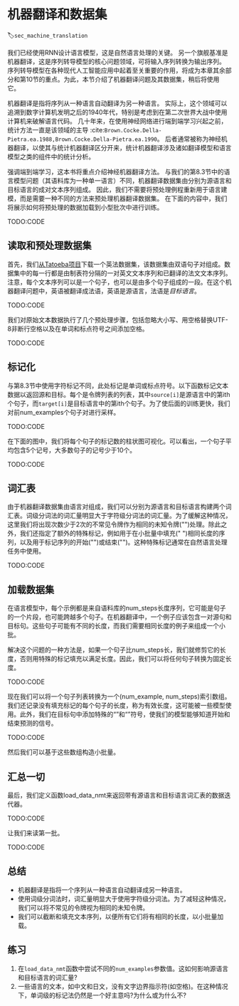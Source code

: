

<!--
 * @version:
 * @Author:  StevenJokess https://github.com/StevenJokess
 * @Date: 2020-07-29 21:34:28
 * @LastEditors:  StevenJokess https://github.com/StevenJokess
 * @LastEditTime: 2020-10-21 17:17:31
 * @Description:MT, update
 * @TODO::
 * @Reference:http://preview.d2l.ai/d2l-en/master/chapter_recurrent-modern/machine-translation-and-dataset.html
 * https://github.com/d2l-ai/d2l-en/edit/master/chapter_recurrent-modern/machine-translation-and-dataset.md

-->

# 机器翻译和数据集
:label:`sec_machine_translation`

我们已经使用RNN设计语言模型，这是自然语言处理的关键。 另一个旗舰基准是机器翻译，这是序列转导模型的核心问题领域，可将输入序列转换为输出序列。 序列转导模型在各种现代人工智能应用中起着至关重要的作用，将成为本章其余部分和第10节的重点。为此，本节介绍了机器翻译问题及其数据集，稍后将使用它。

机器翻译是指将序列从一种语言自动翻译为另一种语言。 实际上，这个领域可以追溯到数字计算机发明之后的1940年代，特别是考虑到在第二次世界大战中使用计算机来破解语言代码。 几十年来，在使用神经网络进行端到端学习兴起之前，统计方法一直是该领域的主导 :cite:`Brown.Cocke.Della-Pietra.ea.1988,Brown.Cocke.Della-Pietra.ea.1990`。 后者通常被称为神经机器翻译，以使其与统计机器翻译区分开来，统计机器翻译涉及诸如翻译模型和语言模型之类的组件中的统计分析。

强调端到端学习，这本书将重点介绍神经机器翻译方法。 与我们的第8.3节中的语言模型问题（其语料库为一种单一语言）不同，机器翻译数据集由分别为源语言和目标语言的成对文本序列组成。 因此，我们不需要将预处理例程重新用于语言建模，而是需要一种不同的方法来预处理机器翻译数据集。 在下面的内容中，我们将展示如何将预处理的数据加载到小型批次中进行训练。

TODO:CODE

## 读取和预处理数据集

首先，我们[从Tatoeba项目](http://www.manythings.org/anki/)下载一个英法数据集，该数据集由双语句子对组成。数据集中的每一行都是由制表符分隔的一对英文文本序列和已翻译的法文文本序列。注意，每个文本序列可以是一个句子，也可以是由多个句子组成的一段。在这个机器翻译问题中，英语被翻译成法语，英语是源语言，法语是*目标语言*。

TODO:CODE

我们对原始文本数据执行了几个预处理步骤，包括忽略大小写、用空格替换UTF-8非断行空格以及在单词和标点符号之间添加空格。

TODO:CODE

## 标记化

与第8.3节中使用字符标记不同，此处标记是单词或标点符号。以下函数标记文本数据以返回源和目标。每个是令牌列表的列表，其中`source[i]`是源语言中的第ith个句子，而`target[i]`是目标语言中的第ith个句子。为了使后面的训练更快，我们对前num_examples个句子对进行采样。

TODO:CODE

在下面的图中，我们将每个句子的标记数的柱状图可视化。可以看出，一个句子平均包含5个记号，大多数句子的记号少于10个。

TODO:CODE

## 词汇表

由于机器翻译数据集由语言对组成，我们可以分别为源语言和目标语言构建两个词汇表。词级分词法的词汇量明显大于字符级分词法的词汇量。为了缓解这种情况，这里我们将出现次数少于2次的不常见令牌作为相同的未知令牌("<unk>")处理。除此之外，我们还指定了额外的特殊标记，例如用于在小批量中填充(" <pad> ")相同长度的序列，以及用于标记序列的开始("<bos>")或结束("<eos>")。这种特殊标记通常在自然语言处理任务中使用。

TODO:CODE

## 加载数据集

在语言模型中，每个示例都是来自语料库的num_steps长度序列，它可能是句子的一个片段，也可能跨越多个句子。在机器翻译中，一个例子应该包含一对源句和目标句。这些句子可能有不同的长度，而我们需要相同长度的例子来组成一个小批。

解决这个问题的一种方法是，如果一个句子比num_steps长，我们就修剪它的长度，否则用特殊的<pad>标记填充以满足长度。因此，我们可以将任何句子转换为固定长度。

TODO:CODE

现在我们可以将一个句子列表转换为一个(num_example, num_steps)索引数组。我们还记录没有填充标记的每个句子的长度，称为有效长度，这可能被一些模型使用。此外，我们在目标句中添加特殊的“<bos>”和“<eos>”符号，使我们的模型能够知道开始和结束预测的信号。

TODO:CODE

然后我们可以基于这些数组构造小批量。

## 汇总一切

最后，我们定义函数load_data_nmt来返回带有源语言和目标语言词汇表的数据迭代器。

TODO:CODE

让我们来读第一批。

TODO:CODE

## 总结

* 机器翻译是指将一个序列从一种语言自动翻译成另一种语言。
* 使用词级分词法时，词汇量明显大于使用字符级分词法。为了减轻这种情况，我们可以将不常见的令牌视为相同的未知令牌。
* 我们可以截断和填充文本序列，以便所有它们将有相同的长度，以小批量加载。

## 练习

1. 在`load_data_nmt`函数中尝试不同的`num_examples`参数值。这如何影响源语言和目标语言的词汇量?
1. 一些语言的文本，如中文和日文，没有文字边界指示符(如空格)。在这种情况下，单词级的标记法仍然是一个好主意吗?为什么或为什么不?
